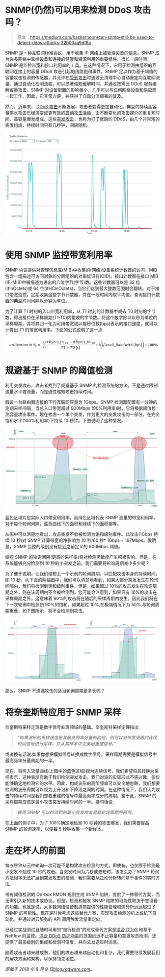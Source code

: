 # SNMP(仍然)可以用来检测 DDoS 攻击吗？

> 原文：<https://medium.com/hackernoon/can-snmp-still-be-used-to-detect-ddos-attacks-32b03aa9df8a>

SNMP 是一种互联网标准协议，用于收集 IP 网络上被管理设备的信息。SNMP 成为许多网络中监控设备和连接的健康和资源利用的重要组件。很长一段时间，SNMP 是监控带宽和接口利用率的工具。在这种情况下，它用于检测由组织的互联网连接上的容量 DDoS 攻击引起的线路饱和事件。SNMP 足以作为基于阈值的容量攻击检测的传感器，并允许在[受到攻击](https://www.radware.com/underattack)时通过云清理中心自动重定向互联网流量。通过自动化检测流程，可以显著缩短缓解时间，并通过按需云 DDoS 服务缓解容量攻击。SNMP 对设备配置的影响极小，几乎可以与任何网络设备和供应商一起工作。因此，它非常方便，并获得了自动分流部署的普及。

然而，近年来， [DDoS 攻击](https://security.radware.com/ddos-knowledge-center/ddospedia/ddos-attack/)不断发展，攻击者变得更加自动化。典型的持续高容量洪水攻击已经演变成更有效的[自动攻击活动](https://blog.radware.com/security/2018/02/42-of-organizations-experienced-burst-attacks/)，由不断变化的攻击媒介的重复短时间、高容量爆发组成。这些[突发攻击](https://blog.radware.com/security/2018/02/burst-attack-protection/)，也称为打了就跑的 DDoS，由几个非常短的突发组成，持续时间只有几秒钟，间隔随机。

![](img/14af38b31068194940a4ae1c5af23022.png)

# 使用 SNMP 监控带宽利用率

SNMP 协议提供对管理信息库(MIB)中收集的(网络)设备系统计数器的访问。MIB 包含一组描述可访问对象的分层组织的对象标识符(OID)。接口计数器在接口 MIB (IF-MIB)中被描述为进出的八位字节(字节)数。这些计数器可以是 32 位(ifInOctets)或 64 位(ifHCInOctets)，当它们达到最大整数范围时会翻转。对于接口带宽监控，定期收集这些字节计数器，并在一段时间内取平均值。查询接口计数器的典型时间间隔以分钟为单位。

为了计算 T1 时刻的入口带宽利用率，从 T1 时刻的计数器中减去 T0 时刻的字节数，得出接口在采样周期(T1-T0)内接收的字节数。将这个数字除以以秒为单位的采样周期，并将其归一化为可用带宽或以每秒位数(bps)表示的接口速度，就可以计算出 T1 的带宽利用率。下面的公式说明了这一点:

![](img/1e193b4ccac7617b5469f8bcf7f6e93d.png)

# 规避基于 SNMP 的阈值检测

利用突发攻击，攻击者找到了规避基于 SNMP 的检测系统的方法。不是通过限制流量水平或流量，而是通过缩短攻击持续时间。

假设一台路由器连接的下行互联网容量为 1Gbps。SNMP 检测器配置有一分钟的定期采样间隔，当总入口带宽超过 900Mbps (90%利用率)时，它将根据阈值检测容量攻击事件。现在考虑一个单个突发，作为更大的突发攻击的一部分，在完全饱和水平(100%利用率)下持续 10 秒钟。下图说明了这种情况。

![](img/21db181c035944b35fffd05329097be0.png)

蓝色区域对应实际入口带宽利用率，而绿色区域代表 SNMP 测量的带宽利用率。对于每个轮询间隔，蓝色曲线下的面积和绿线下的面积相等。

从图中可以清楚地看出，攻击突发不会被检测为饱和级别事件。此攻击(1Gbps 持续 10 秒)对 SNMP 计算带宽的净影响为 10 秒/60 秒* 1Gbps = 167Mbps。很明显，SNMP 监控的级别没有接近之前定义的 900Mbps 阈值。

缩短 SNMP 的轮询间隔(更高的采样率)将对检测灵敏度产生积极影响。但是，在系统能够充分检测到 10 秒的小突发之前，我们需要将轮询周期减少多少呢？

为了便于说明，让我们缩短上一个示例的轮询周期，以匹配攻击本身的持续时间，即 10 秒。从下面的两幅图中，我们可以清楚地看到，如果大部分突发发生在轮询间隔内，我们将检测到饱和级别事件。但是，如果超过 10%的攻击发生在轮询周期之外，则在该周期内不会被检测到。您可能会注意到，如果只有 10%的攻击在采样周期之外，这意味着 90%的攻击将在随后的采样周期内发生，因此我们将在下一次轮询中检测到 90%的饱和。如果超过 10%,在极端情况下为 50%,与轮询周期重叠，如下图所示，将不会检测到攻击。

![](img/2c9cf82b38d4a00bb7cdf5593009ad27.png)

那么，SNMP 不遗漏攻击的适当轮询周期是多长呢？

# 将奈奎斯特应用于 SNMP 采样

奈奎斯特采样定理是数字信号处理领域的基础。奈奎斯特采样定理指出:

> *“如果波形的采样速度是其最高频率分量的两倍，则可以对带宽受限的连续时间信号进行采样，并从其样本中完美地重建信号。”*

或者换句话说:如果你想把模拟信号转换成数字信号，采样周期需要是模拟信号中最高频率分量周期的一半。

现在，将传入流量曲线(上图中的蓝色区域)视为连续信号，我们希望将其转换为采样表示，这种表示有助于我们检测突发攻击。我们对波的实际形式不感兴趣，仅仅能够确定地检测它的水平。因此，构成波形的高阶频率可以安全地忽略，我们想要检测的波形周期可以视为上升沿和下降沿之间的时间。在这种情况下，我们认为攻击的持续时间是我们想要重建的信号中最高频率成分的周期。鉴于此，SNMP 的采样周期应该是最小攻击突发持续时间的一半。换句话说:

> *使用 SNMP 可以检测到的最小突发攻击是其轮询周期的两倍。*

在上面的例子中，为了 100%确定地检测 10 秒钟的攻击爆发，我们需要提高 SNMP 的轮询速率，以便每 5 秒钟收集一个新样本。

# 走在坏人的前面

每五秒钟从云中轮询一次可能不是构建攻击检测的方式。即使有，也仅限于检测最小突发不超过 10 秒的攻击。当突发时间为六秒或更短时，该怎么办？SNMP 轮询方法根本无法扩展到突发攻击的检测，我们需要从拉动分析转向基于事件的实时方法。

带有阈值检测的 On-box RMON 规则生成 SNMP 陷阱，提供了一种替代方案，而无需引入新的技术或协议。但是，检测和触发 SNMP 陷阱的可能性取决于您设备的功能。也就是说，大多数网络设备制造商提供的性能管理和流分析远远超过了 SNMP 的可能性。现在是时候考虑这些替代方案，实现攻击检测的机上或机下自动化，并通过对云服务的 API 调用触发流量重定向。

已经过实战测试且随时可用的“自行检测”的现成替代方案是[混合 DDoS](https://www.radware.com/solutions/cloud-automation/) 和基于 Netflow 的监控。[混合 DDoS 防护](https://blog.radware.com/security/2018/04/choosing-the-right-ddos-solution-hybrid-protection/)涵盖的范围远远不止容量和突发攻击检测，还提供了最高级别的集成和检测可信度，并向云发送实时消息。

随着攻击者越来越成熟，他们的攻击越来越自动化和复杂，我们需要继续发展我们的解决方案和架构，以保持领先地位。

*原载于 2018 年 8 月 9 日*[*blog.radware.com*](https://blog.radware.com/security/2018/08/snmp-ddos-attack-detection/)*。*